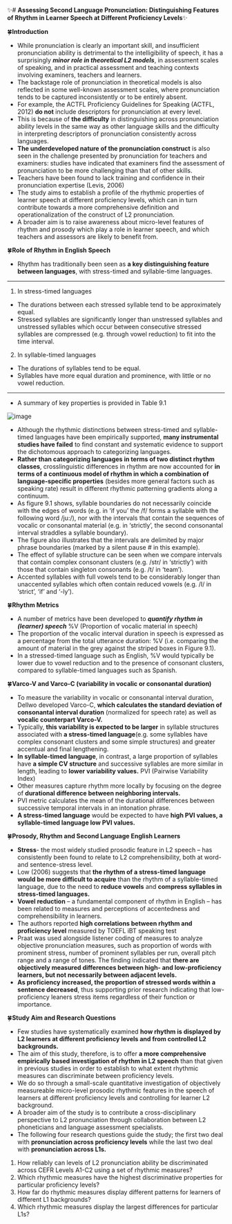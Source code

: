 ✨# **Assessing Second Language Pronunciation: Distinguishing Features of Rhythm in Learner Speech at Different Proficiency Levels**✨

🍀**Introduction**
-	While pronunciation is clearly an important skill, and insufficient pronunciation ability is detrimental to the intelligibility of speech, it has a surprisingly _**minor role in theoretical L2 models**_, in assessment scales of speaking, and in practical assessment and teaching contexts involving examiners, teachers and learners.
-	The backstage role of pronunciation in theoretical models is also reflected in some well-known assessment scales, where pronunciation tends to be captured inconsistently or to be entirely absent. 
-	For example, the ACTFL Proficiency Guidelines for Speaking (ACTFL, 2012) **do not** include descriptors for pronunciation at every level.
-	This is because of **the difficulty** in distinguishing across pronunciation ability levels in the same way as other language skills and the difficulty in interpreting descriptors of pronunciation consistently across languages.
-	**The underdeveloped nature of the pronunciation construct** is also seen in the challenge presented by pronunciation for teachers and examiners: studies have indicated that examiners find the assessment of pronunciation to be more challenging than that of other skills.
-	Teachers have been found to lack training and confidence in their pronunciation expertise (Levis, 2006)
-	The study aims to establish a profile of the rhythmic properties of learner speech at different proficiency levels, which can in turn contribute towards a more comprehensive definition and operationalization of the construct of L2 pronunciation.
-	A broader aim is to raise awareness about micro-level features of rhythm and prosody which play a role in learner speech, and which teachers and assessors are likely to benefit from.

🍀**Role of Rhythm in English Speech** 
-	Rhythm has traditionally been seen as **a key distinguishing feature between languages**, with stress-timed and syllable-time languages. 
-	------
1. In stress-timed languages 
 + The durations between each stressed syllable tend to be approximately equal.
 + Stressed syllables are significantly longer than unstressed syllables and unstressed syllables which occur between consecutive stressed syllables are compressed (e.g. through vowel reduction) to fit into the time interval. 
2. In syllable-timed languages
- The durations of syllables tend to be equal.
- Syllables have more equal duration and prominence, with little or no vowel reduction.
----------
-	A summary of key properties is provided in Table 9.1

![image](https://github.com/Alexwcjung/EPA23/assets/127401494/fbfe9583-fce5-412b-a1bb-542eb3018550)


-	Although the rhythmic distinctions between stress-timed and syllable-timed languages have been empirically supported, **many instrumental studies have failed** to find constant and systematic evidence to support the dichotomous approach to categorizing languages. 
-	**Rather than categorizing languages in terms of two distinct rhythm classes**, crosslinguistic differences in rhythm are now accounted for **in terms of a continuous model of rhythm in which a combination of language-specific properties** (besides more general factors such as speaking rate) result in different rhythmic patterning gradients along a continuum.
-	As figure 9.1 shows, syllable boundaries do not necessarily coincide with the edges of words (e.g. in ‘if you’ the /f/ forms a syllable with the following word /ju:/), nor with the intervals that contain the sequences of vocalic or consonantal material (e.g. in ‘strictly’, the second consonantal interval straddles a syllable boundary). 
-	The figure also illustrates that the intervals are delimited by major phrase boundaries (marked by a silent pause # in this example). 
-	The effect of syllable structure can be seen when we compare intervals that contain complex consonant clusters (e.g. /str/ in ‘strictly’) with those that contain singleton consonants (e.g. /t/ in ‘team’).
-	Accented syllables with full vowels tend to be considerably longer than unaccented syllables which often contain reduced vowels (e.g. /I/ in ‘strict’, ‘if’ and ‘-ly’).

🍀**Rhythm Metrics**
-	A number of metrics have been developed to **_quantify rhythm in (learner) speech_** %V (Proportion of vocalic material in speech)
-	The proportion of the vocalic interval duration in speech is expressed as a percentage from the total utterance duration: %V (i.e. comparing the amount of material in the grey against the striped boxes in Figure 9.1).
-	In a stressed-timed language such as English, %V would typically be lower due to vowel reduction and to the presence of consonant clusters, compared to syllable-timed languages such as Spanish. 

🍀**Varco-V and Varco-C (variability in vocalic or consonantal duration)**
-	To measure the variability in vocalic or consonantal interval duration, Dellwo developed Varco-C, **which calculates the standard deviation of consonantal interval duration** (normalized for speech rate) as well as **vocalic counterpart Varco-V.**
-	Typically, **this variability is expected to be larger** in syllable structures associated with **a stress-timed language**(e.g. some syllables have complex consonant clusters and some simple structures) and greater accentual and final lengthening. 
-	**In syllable-timed language**, in contrast, a large proportion of syllables have **a simple CV structure** and successive syllables are more similar in length, leading to **lower variability values.**
PVI (Pairwise Variability Index)
-	Other measures capture rhythm more locally by focusing on the degree of **durational difference between neighboring intervals.**
-	PVI metric calculates the mean of the durational differences between successive temporal intervals in an intonation phrase. 
-	**A stress-timed language** would be expected to have **high PVI values, a syllable-timed language low PVI values.**

🍀**Prosody, Rhythm and Second Language English Learners**
-	**Stress**- the most widely studied prosodic feature in L2 speech – has consistently been found to relate to L2 comprehensibility, both at word- and sentence-stress level.
-	Low (2006) suggests that **the rhythm of a stress-timed language would be more difficult to acquire** than the rhythm of a syllable-timed language, due to the need to **reduce vowels** and **compress syllables in stress-timed languages.**  
-	**Vowel reduction** – a fundamental component of rhythm in English – has been related to measures and perceptions of accentedness and comprehensibility in learners. 
-	The authors reported **high correlations between rhythm and proficiency level** measured by TOEFL iBT speaking test 
-	Praat was used alongside listener coding of measures to analyze objective pronunciation measures, such as proportion of words with prominent stress, number of prominent syllables per run, overall pitch range and a range of tones. The finding indicated that **there are objectively measured differences between high- and low-proficiency learners, but not necessarily between adjacent levels.**
-	**As proficiency increased, the proportion of stressed words within a sentence decreased**, thus supporting prior research indicating that low-proficiency leaners stress items regardless of their function or importance. 

🍀**Study Aim and Research Questions**
-	Few studies have systematically examined **how rhythm is displayed by L2 learners at different proficiency levels and from controlled L2 backgrounds.** 
-	The aim of this study, therefore, is to offer **a more comprehensive empirically based investigation of rhythm in L2 speech** than that given in previous studies in order to establish to what extent rhythmic measures can discriminate between proficiency levels.
-	We do so through a small-scale quantitative investigation of objectively measureable micro-level prosodic rhythmic features in the speech of learners at different proficiency levels and controlling for learner L2 background.
-	A broader aim of the study is to contribute a cross-disciplinary perspective to L2 pronunciation through collaboration between L2 phoneticians and language assessment specialists.
-	The following four research questions guide the study; the first two deal with **pronunciation across proficiency levels** while the last two deal with **pronunciation across L1s.**
1)	How reliably can levels of L2 pronunciation ability be discriminated across CEFR Levels A1-C2 using a set of rhythmic measures? 
2)	Which rhythmic measures have the highest discriminative properties for particular proficiency levels?
3)	How far do rhythmic measures display different patterns for learners of different L1 backgrounds?
4)	Which rhythmic measures display the largest differences for particular L1s?

